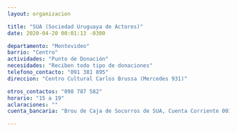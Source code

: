 ```yaml
---
layout: organizacion

title: "SUA (Sociedad Uruguaya de Actores)"
date: 2020-04-20 00:01:13 -0300

departamento: "Montevideo"
barrio: "Centro"
actividades: "Punto de Donación"
necesidades: "Reciben todo tipo de donaciones"
telefono_contacto: "091 381 895"
direccion: "Centro Cultural Carlos Brussa (Mercedes 931)"

otros_contactos: "098 787 582"
horario: "15 a 19"
aclaraciones: ""
cuenta_bancaria: "Brou de Caja de Socorros de SUA, Cuenta Corriente 001554456-00002 en pesos"

---
```

